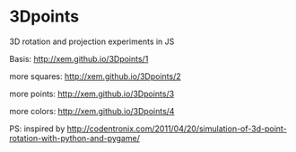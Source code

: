 # 3Dpoints

3D rotation and projection experiments in JS

Basis: http://xem.github.io/3Dpoints/1

more squares: http://xem.github.io/3Dpoints/2

more points: http://xem.github.io/3Dpoints/3

more colors: http://xem.github.io/3Dpoints/4

PS: inspired by http://codentronix.com/2011/04/20/simulation-of-3d-point-rotation-with-python-and-pygame/